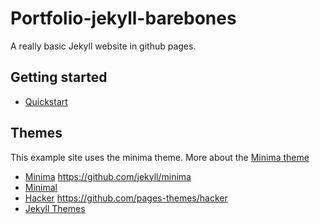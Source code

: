 # Portfolio-jekyll-barebones

A really basic Jekyll website in github pages. 


## Getting started

* [Quickstart](https://docs.github.com/en/pages/quickstart])



## Themes

This example site uses the minima theme. More about the [Minima theme](https://github.com/jekyll/minima)


- [Minima](https://jekyll.github.io/minima/)  https://github.com/jekyll/minima
- [Minimal](https://pages-themes.github.io/minimal/)
- [Hacker](https://pages-themes.github.io/hacker/) https://github.com/pages-themes/hacker
- [Jekyll Themes](http://jekyllthemes.org/)



